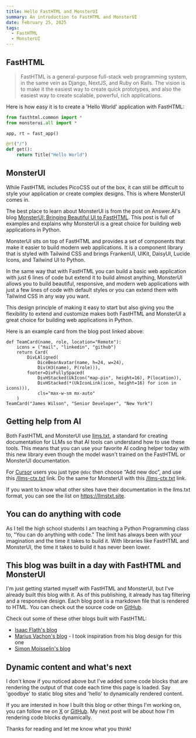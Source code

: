 ```yaml
---
title: Hello FastHTML and MonsterUI
summary: An introduction to FastHTML and MonsterUI
date: February 25, 2025
tags:
  - FastHTML
  - MonsterUI
---
```


## FastHTML

>FastHTML is a general-purpose full-stack web programming system, in the same vein as Django, NextJS, and Ruby on Rails. The vision is to make it the easiest way to create quick prototypes, and also the easiest way to create scalable, powerful, rich applications.

Here is how easy it is to create a 'Hello World' application with FastHTML:
```python
from fasthtml.common import *
from monsterui.all import *

app, rt = fast_app()

@rt("/")
def get():
    return Title("Hello World")
```

## MonsterUI

While FastHTML includes PicoCSS out of the box, it can still be difficult to style your application or create complex designs. This is where MonsterUI comes in.

The best place to learn about MonsterUI is from the post on Answer.AI's blog [MonsterUI: Bringing Beautiful UI to FastHTML](https://www.answer.ai/posts/2025-01-15-monsterui.html). This post is full of examples and explains why MonsterUI is a great choice for building web applications in Python.

MonsterUI sits on top of FastHTML and provides a set of components that make it easier to build modern web applications. It is a component library that is styled with Tailwind CSS and brings FrankenUI, UIKit, DaisyUI, Lucide Icons, and Tailwind UI to Python.

In the same way that with FastHTML you can build a basic web application with just 6 lines of code but extend it to build almost anything, MonsterUI allows you to build beautiful, responsive, and modern web applications with just a few lines of code with default styles or you can extend them with Tailwind CSS in any way you want.

This design principle of making it easy to start but also giving you the flexibility to extend and customize makes both FastHTML and MonsterUI a great choice for building web applications in Python.

Here is an example card from the blog post linked above:
```python:run
def TeamCard(name, role, location="Remote"):
    icons = ("mail", "linkedin", "github")
    return Card(
        DivLAligned(
            DiceBearAvatar(name, h=24, w=24),
            Div(H3(name), P(role))),
        footer=DivFullySpaced(
            DivHStacked(UkIcon("map-pin", height=16), P(location)),
            DivHStacked(*(UkIconLink(icon, height=16) for icon in icons))),
            cls="max-w-sm mx-auto"
    )
TeamCard("James Wilson", "Senior Developer", "New York")
```
## Getting help from AI

Both FastHTML and MonsterUI use [llms.txt](https://llmstxt.org), a standard for creating documentation for LLMs so that AI tools can understand how to use these tools. This means that you can use your favorite AI coding helper today with this new library even though the model wasn't trained on the FastHTML or MonsterUI documentation.

For [Cursor](https://www.cursor.com) users you just type `@doc` then choose “Add new doc”, and use this [/llms-ctx.txt](https://docs.fastht.ml/llms-ctx.txt) link. Do the same for MonsterUI with this [/llms-ctx.txt](https://raw.githubusercontent.com/AnswerDotAI/MonsterUI/refs/heads/main/docs/llms-ctx.txt) link.

If you want to know what other sites have their documentation in the llms.txt format, you can see the list on <https://llmstxt.site>.

## You can do anything with code

As I tell the high school students I am teaching a Python Programming class to, "You can do anything with code." The limit has always been with your imagination and the time it takes to build it. With libraries like FastHTML and MonsterUI, the time it takes to build it has never been lower.

## This blog was built in a day with FastHTML and MonsterUI

I'm just getting started myself with FastHTML and MonsterUI, but I've already built this blog with it. As of this publishing, it already has tag filtering and a responsive design. Each blog post is a markdown file that is rendered to HTML. You can check out the source code on [GitHub](https://github.com/decherd/fh_blog).

Check out some of these other blogs built with FastHTML:

- [Isaac Flath's blog](https://isaac.up.railway.app)
- [Marius Vachon's blog](https://blog.mariusvach.com) - I took inspiration from his blog design for this one
- [Simon Moisselin's blog](https://simn.fr)

## Dynamic content and what's next

I don't know if you noticed above but I've added some code blocks that are rendering the output of that code each time this page is loaded. Say 'goodbye' to static blog sites and 'hello' to dynamically rendered content.

If you are intersted in how I built this blog or other things I'm working on, you can follow me on [X](https://x.com/drewecherd) or [GitHub](https://github.com/decherd). My next post will be about how I'm rendering code blocks dynamically.

Thanks for reading and let me know what you think!